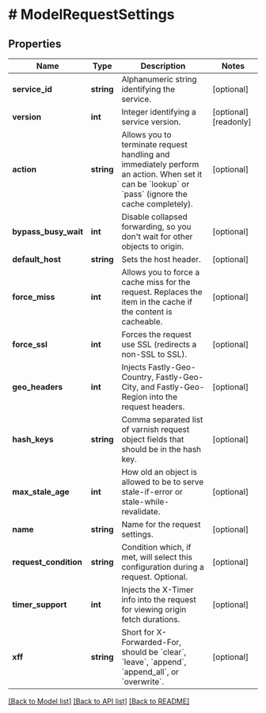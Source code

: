 # # ModelRequestSettings

## Properties

Name | Type | Description | Notes
------------ | ------------- | ------------- | -------------
**service_id** | **string** | Alphanumeric string identifying the service. | [optional]
**version** | **int** | Integer identifying a service version. | [optional] [readonly]
**action** | **string** | Allows you to terminate request handling and immediately perform an action. When set it can be &#x60;lookup&#x60; or &#x60;pass&#x60; (ignore the cache completely). | [optional]
**bypass_busy_wait** | **int** | Disable collapsed forwarding, so you don&#39;t wait for other objects to origin. | [optional]
**default_host** | **string** | Sets the host header. | [optional]
**force_miss** | **int** | Allows you to force a cache miss for the request. Replaces the item in the cache if the content is cacheable. | [optional]
**force_ssl** | **int** | Forces the request use SSL (redirects a non-SSL to SSL). | [optional]
**geo_headers** | **int** | Injects Fastly-Geo-Country, Fastly-Geo-City, and Fastly-Geo-Region into the request headers. | [optional]
**hash_keys** | **string** | Comma separated list of varnish request object fields that should be in the hash key. | [optional]
**max_stale_age** | **int** | How old an object is allowed to be to serve stale-if-error or stale-while-revalidate. | [optional]
**name** | **string** | Name for the request settings. | [optional]
**request_condition** | **string** | Condition which, if met, will select this configuration during a request. Optional. | [optional]
**timer_support** | **int** | Injects the X-Timer info into the request for viewing origin fetch durations. | [optional]
**xff** | **string** | Short for X-Forwarded-For, should be &#x60;clear&#x60;, &#x60;leave&#x60;, &#x60;append&#x60;, &#x60;append_all&#x60;, or &#x60;overwrite&#x60;. | [optional]

[[Back to Model list]](../../README.md#models) [[Back to API list]](../../README.md#endpoints) [[Back to README]](../../README.md)
